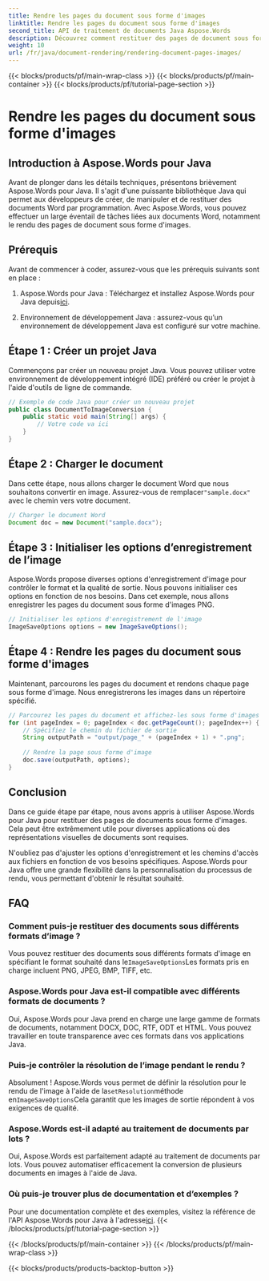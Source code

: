 ```yaml
---
title: Rendre les pages du document sous forme d'images
linktitle: Rendre les pages du document sous forme d'images
second_title: API de traitement de documents Java Aspose.Words
description: Découvrez comment restituer des pages de document sous forme d'images à l'aide d'Aspose.Words pour Java. Guide étape par étape avec exemples de code pour une conversion efficace des documents.
weight: 10
url: /fr/java/document-rendering/rendering-document-pages-images/
---
```


{{< blocks/products/pf/main-wrap-class >}}
{{< blocks/products/pf/main-container >}}
{{< blocks/products/pf/tutorial-page-section >}}

# Rendre les pages du document sous forme d'images


## Introduction à Aspose.Words pour Java

Avant de plonger dans les détails techniques, présentons brièvement Aspose.Words pour Java. Il s'agit d'une puissante bibliothèque Java qui permet aux développeurs de créer, de manipuler et de restituer des documents Word par programmation. Avec Aspose.Words, vous pouvez effectuer un large éventail de tâches liées aux documents Word, notamment le rendu des pages de document sous forme d'images.

## Prérequis

Avant de commencer à coder, assurez-vous que les prérequis suivants sont en place :

1.  Aspose.Words pour Java : Téléchargez et installez Aspose.Words pour Java depuis[ici](https://releases.aspose.com/words/java/).

2. Environnement de développement Java : assurez-vous qu’un environnement de développement Java est configuré sur votre machine.

## Étape 1 : Créer un projet Java

Commençons par créer un nouveau projet Java. Vous pouvez utiliser votre environnement de développement intégré (IDE) préféré ou créer le projet à l'aide d'outils de ligne de commande.

```java
// Exemple de code Java pour créer un nouveau projet
public class DocumentToImageConversion {
    public static void main(String[] args) {
        // Votre code va ici
    }
}
```

## Étape 2 : Charger le document

Dans cette étape, nous allons charger le document Word que nous souhaitons convertir en image. Assurez-vous de remplacer`"sample.docx"` avec le chemin vers votre document.

```java
// Charger le document Word
Document doc = new Document("sample.docx");
```

## Étape 3 : Initialiser les options d’enregistrement de l’image

Aspose.Words propose diverses options d'enregistrement d'image pour contrôler le format et la qualité de sortie. Nous pouvons initialiser ces options en fonction de nos besoins. Dans cet exemple, nous allons enregistrer les pages du document sous forme d'images PNG.

```java
// Initialiser les options d'enregistrement de l'image
ImageSaveOptions options = new ImageSaveOptions();
```

## Étape 4 : Rendre les pages du document sous forme d'images

Maintenant, parcourons les pages du document et rendons chaque page sous forme d'image. Nous enregistrerons les images dans un répertoire spécifié.

```java
// Parcourez les pages du document et affichez-les sous forme d'images
for (int pageIndex = 0; pageIndex < doc.getPageCount(); pageIndex++) {
    // Spécifiez le chemin du fichier de sortie
    String outputPath = "output/page_" + (pageIndex + 1) + ".png";
    
    // Rendre la page sous forme d'image
    doc.save(outputPath, options);
}
```

## Conclusion

Dans ce guide étape par étape, nous avons appris à utiliser Aspose.Words pour Java pour restituer des pages de documents sous forme d'images. Cela peut être extrêmement utile pour diverses applications où des représentations visuelles de documents sont requises.

N'oubliez pas d'ajuster les options d'enregistrement et les chemins d'accès aux fichiers en fonction de vos besoins spécifiques. Aspose.Words pour Java offre une grande flexibilité dans la personnalisation du processus de rendu, vous permettant d'obtenir le résultat souhaité.

## FAQ

### Comment puis-je restituer des documents sous différents formats d’image ?

 Vous pouvez restituer des documents sous différents formats d'image en spécifiant le format souhaité dans le`ImageSaveOptions`Les formats pris en charge incluent PNG, JPEG, BMP, TIFF, etc.

### Aspose.Words pour Java est-il compatible avec différents formats de documents ?

Oui, Aspose.Words pour Java prend en charge une large gamme de formats de documents, notamment DOCX, DOC, RTF, ODT et HTML. Vous pouvez travailler en toute transparence avec ces formats dans vos applications Java.

### Puis-je contrôler la résolution de l’image pendant le rendu ?

 Absolument ! Aspose.Words vous permet de définir la résolution pour le rendu de l'image à l'aide de la`setResolution`méthode en`ImageSaveOptions`Cela garantit que les images de sortie répondent à vos exigences de qualité.

### Aspose.Words est-il adapté au traitement de documents par lots ?

Oui, Aspose.Words est parfaitement adapté au traitement de documents par lots. Vous pouvez automatiser efficacement la conversion de plusieurs documents en images à l'aide de Java.

### Où puis-je trouver plus de documentation et d’exemples ?

 Pour une documentation complète et des exemples, visitez la référence de l'API Aspose.Words pour Java à l'adresse[ici](https://reference.aspose.com/words/java/).
{{< /blocks/products/pf/tutorial-page-section >}}

{{< /blocks/products/pf/main-container >}}
{{< /blocks/products/pf/main-wrap-class >}}

{{< blocks/products/products-backtop-button >}}
